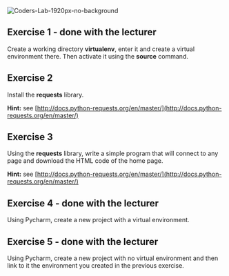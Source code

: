 ![Coders-Lab-1920px-no-background](https://user-images.githubusercontent.com/30623667/104709394-2cabee80-571f-11eb-9518-ea6a794e558e.png)


## Exercise 1 - done with the lecturer

Create a working directory **virtualenv**, enter it and create a virtual environment there.
Then activate it using the **source** command.


## Exercise 2

Install the **requests** library.

**Hint:** see [http://docs.python-requests.org/en/master/](http://docs.python-requests.org/en/master/)


## Exercise 3

Using the **requests** library, write a simple program that will connect to any page and download the HTML code of the home page.

**Hint:** see [http://docs.python-requests.org/en/master/](http://docs.python-requests.org/en/master/)


## Exercise 4 - done with the lecturer

Using Pycharm, create a new project with a virtual environment.


## Exercise 5 - done with the lecturer

Using Pycharm, create a new project with no virtual environment and then link to it the environment you created in the previous exercise.

